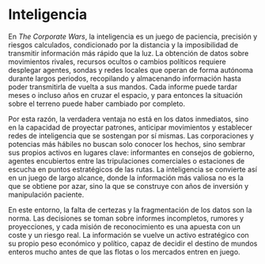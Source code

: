 # Inteligencia

En _The Corporate Wars_, la inteligencia es un juego de paciencia, precisión y riesgos calculados, condicionado por la distancia y la imposibilidad de transmitir información más rápido que la luz. La obtención de datos sobre movimientos rivales, recursos ocultos o cambios políticos requiere desplegar agentes, sondas y redes locales que operan de forma autónoma durante largos periodos, recopilando y almacenando información hasta poder transmitirla de vuelta a sus mandos. Cada informe puede tardar meses o incluso años en cruzar el espacio, y para entonces la situación sobre el terreno puede haber cambiado por completo.

Por esta razón, la verdadera ventaja no está en los datos inmediatos, sino en la capacidad de proyectar patrones, anticipar movimientos y establecer redes de inteligencia que se sostengan por sí mismas. Las corporaciones y potencias más hábiles no buscan solo conocer los hechos, sino sembrar sus propios activos en lugares clave: informantes en consejos de gobierno, agentes encubiertos entre las tripulaciones comerciales o estaciones de escucha en puntos estratégicos de las rutas. La inteligencia se convierte así en un juego de largo alcance, donde la información más valiosa no es la que se obtiene por azar, sino la que se construye con años de inversión y manipulación paciente.

En este entorno, la falta de certezas y la fragmentación de los datos son la norma. Las decisiones se toman sobre informes incompletos, rumores y proyecciones, y cada misión de reconocimiento es una apuesta con un coste y un riesgo real. La información se vuelve un activo estratégico con su propio peso económico y político, capaz de decidir el destino de mundos enteros mucho antes de que las flotas o los mercados entren en juego.

